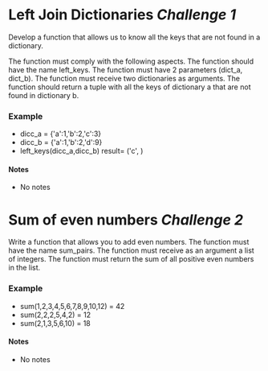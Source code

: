 # Left Join Dictionaries *Challenge 1*

Develop a function that allows us to know all the keys that are not found in a dictionary.

The function must comply with the following aspects.
The function should have the name left_keys.
The function must have 2 parameters (dict_a, dict_b).
The function must receive two dictionaries as arguments.
The function should return a tuple with all the keys of dictionary a that are not found in dictionary b.


### Example
- dicc_a = {'a':1,'b':2,'c':3}
- dicc_b = {'a':1,'b':2,'d':9}
- left_keys(dicc_a,dicc_b)
result= ('c', )

#### Notes
- No notes

# Sum of even numbers *Challenge 2*

Write a function that allows you to add even numbers.
The function must have the name sum_pairs.
The function must receive as an argument a list of integers.
The function must return the sum of all positive even numbers in the list.

### Example
- sum(1,2,3,4,5,6,7,8,9,10,12) = 42
- sum(2,2,2,5,4,2) = 12
- sum(2,1,3,5,6,10) = 18

#### Notes
- No notes


